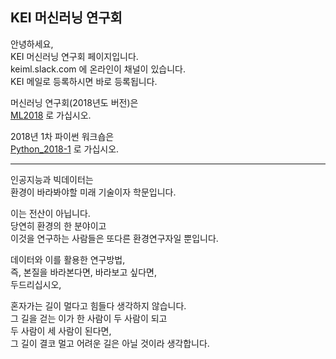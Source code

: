 ## KEI 머신러닝 연구회  
  
안녕하세요,  
KEI 머신러닝 연구회 페이지입니다.  
keiml.slack.com 에 온라인이 채널이 있습니다.  
KEI 메일로 등록하시면 바로 등록됩니다.  
    
머신러닝 연구회(2018년도 버전)은   
[ML2018](./ML2018) 로 가십시오.  
  
2018년 1차 파이썬 워크숍은  
[Python_2018-1](./Python_2018-1) 로 가십시오.  
***
인공지능과 빅데이터는  
환경이 바라봐야할 미래 기술이자 학문입니다.  
  
이는 전산이 아닙니다.  
당연히 환경의 한 분야이고  
이것을 연구하는 사람들은 또다른 환경연구자일 뿐입니다.  
  
데이터와 이를 활용한 연구방법,  
즉, 본질을 바라본다면, 바라보고 싶다면,  
두드리십시오,  
  
혼자가는 길이 멀다고 힘들다 생각하지 않습니다.   
그 길을 걷는 이가 한 사람이 두 사람이 되고  
두 사람이 세 사람이 된다면,  
그 길이 결코 멀고 어려운 길은 아닐 것이라 생각합니다.  
